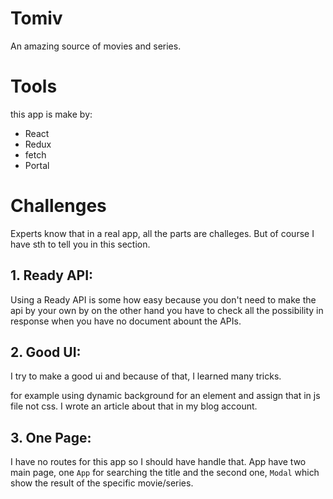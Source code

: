 # Tomiv

An amazing source of movies and series.

# Tools

this app is make by:

- React
- Redux
- fetch
- Portal

# Challenges

Experts know that in a real app, all the parts are challeges. But of course I have sth to tell you in this section.

## 1. Ready API:

Using a Ready API is some how easy because you don't need to make the api by your own by on the other hand you have to check all the possibility in response when you have no document abount the APIs.

## 2. Good UI:

I try to make a good ui and because of that, I learned many tricks.

for example using dynamic background for an element and assign that in js file not css. I wrote an article about that in my blog account.

## 3. One Page:

I have no routes for this app so I should have handle that. App have two main page, one `App` for searching the title and the second one, `Modal` which show the result of the specific movie/series.
